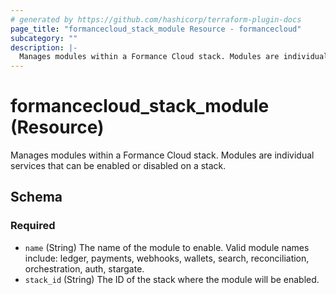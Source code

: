 ```yaml
---
# generated by https://github.com/hashicorp/terraform-plugin-docs
page_title: "formancecloud_stack_module Resource - formancecloud"
subcategory: ""
description: |-
  Manages modules within a Formance Cloud stack. Modules are individual services that can be enabled or disabled on a stack.
---
```


# formancecloud_stack_module (Resource)

Manages modules within a Formance Cloud stack. Modules are individual services that can be enabled or disabled on a stack.



<!-- schema generated by tfplugindocs -->
## Schema

### Required

- `name` (String) The name of the module to enable. Valid module names include: ledger, payments, webhooks, wallets, search, reconciliation, orchestration, auth, stargate.
- `stack_id` (String) The ID of the stack where the module will be enabled.
